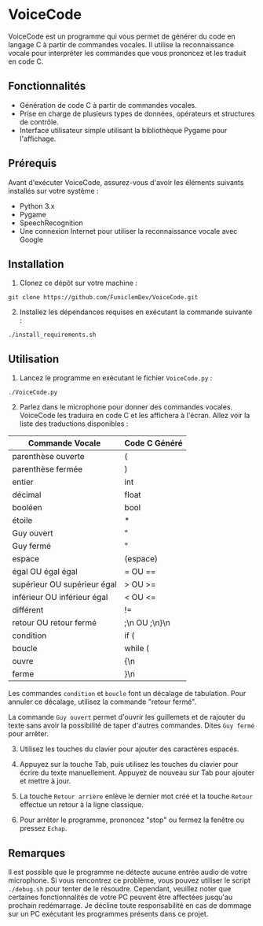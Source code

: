 # VoiceCode

VoiceCode est un programme qui vous permet de générer du code en langage C à partir de commandes vocales. Il utilise la reconnaissance vocale pour interpréter les commandes que vous prononcez et les traduit en code C.

## Fonctionnalités

- Génération de code C à partir de commandes vocales.
- Prise en charge de plusieurs types de données, opérateurs et structures de contrôle.
- Interface utilisateur simple utilisant la bibliothèque Pygame pour l'affichage.

## Prérequis

Avant d'exécuter VoiceCode, assurez-vous d'avoir les éléments suivants installés sur votre système :

- Python 3.x
- Pygame
- SpeechRecognition
- Une connexion Internet pour utiliser la reconnaissance vocale avec Google

## Installation

1. Clonez ce dépôt sur votre machine :
```
git clone https://github.com/FuniclemDev/VoiceCode.git
```
2. Installez les dépendances requises en exécutant la commande suivante :
```
./install_requirements.sh
```

## Utilisation

1. Lancez le programme en exécutant le fichier `VoiceCode.py` :
```
./VoiceCode.py
```

2. Parlez dans le microphone pour donner des commandes vocales. VoiceCode les traduira en code C et les affichera à l'écran. Allez voir la liste des traductions disponibles :

| Commande Vocale            | Code C Généré       |
|----------------------------|---------------------|
| parenthèse ouverte         | (                   |
| parenthèse fermée          | )                   |
| entier                     | int                 |
| décimal                    | float               |
| booléen                    | bool                |
| étoile                     | *                   |
| Guy ouvert                 | "                   |
| Guy fermé                  | "                   |
| espace                     | (espace)            |
| égal OU égal égal          | = OU ==             |
| supérieur OU supérieur égal| > OU >=             |
| inférieur OU inférieur égal| < OU <=             |
| différent                  | !=                  |
| retour OU retour fermé     | ;\n OU ;\n}\n       |
| condition                  | if (                |
| boucle                     | while (             |
| ouvre                      | {\n                 |
| ferme                      | }\n                 |

Les commandes `condition` et `boucle` font un décalage de tabulation. Pour annuler ce décalage, utilisez la commande "retour fermé".

La commande `Guy ouvert` permet d'ouvrir les guillemets et de rajouter du texte sans avoir la possibilité de taper d'autres commandes. Dites `Guy fermé` pour arrêter.

3. Utilisez les touches du clavier pour ajouter des caractères espacés.

4. Appuyez sur la touche Tab, puis utilisez les touches du clavier pour écrire du texte manuellement. Appuyez de nouveau sur Tab pour ajouter et mettre à jour.

5. La touche `Retour arrière` enlève le dernier mot créé et la touche `Retour` effectue un retour à la ligne classique.

6. Pour arrêter le programme, prononcez "stop" ou fermez la fenêtre ou pressez `Echap`.

## Remarques

Il est possible que le programme ne détecte aucune entrée audio de votre microphone. Si vous rencontrez ce problème, vous pouvez utiliser le script `./debug.sh` pour tenter de le résoudre. Cependant, veuillez noter que certaines fonctionnalités de votre PC peuvent être affectées jusqu'au prochain redémarrage. Je décline toute responsabilité en cas de dommage sur un PC exécutant les programmes présents dans ce projet.
